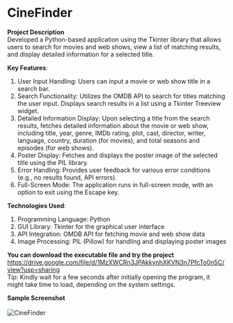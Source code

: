 # CineFinder

**Project Description**<br>
Developed a Python-based application using the Tkinter library that allows users to search for movies and web shows, view a list of matching results, and display detailed information for a selected title.

**Key Features**:
1. User Input Handling: Users can input a movie or web show title in a search bar.
2. Search Functionality:
  Utilizes the OMDB API to search for titles matching the user input.
  Displays search results in a list using a Tkinter Treeview widget.
3. Detailed Information Display: Upon selecting a title from the search results, fetches detailed information about the movie or web show, including title, year, genre, IMDb rating, plot, cast, director, writer, language, country, duration (for movies), and total seasons and episodes (for web shows).
4. Poster Display: Fetches and displays the poster image of the selected title using the PIL library.
5. Error Handling: Provides user feedback for various error conditions (e.g., no results found, API errors).
6. Full-Screen Mode: The application runs in full-screen mode, with an option to exit using the Escape key.

**Technologies Used**:
1. Programming Language: Python
2. GUI Library: Tkinter for the graphical user interface
3. API Integration: OMDB API for fetching movie and web show data
4. Image Processing: PIL (Pillow) for handling and displaying poster images

**You can download the executable file and try the project**
https://drive.google.com/file/d/1MzXWCRn3JPAkkynhXKVN3n7PfcTo0n5C/view?usp=sharing
<br>Tip: Kindly wait for a few seconds after initially opening the program, it might take time to load, depending on the system settings.

**Sample Screenshot**
<br></br>
   ![CineFinder](https://github.com/user-attachments/assets/32319d5c-6027-4dc9-a321-46ab0c25898a)

   

